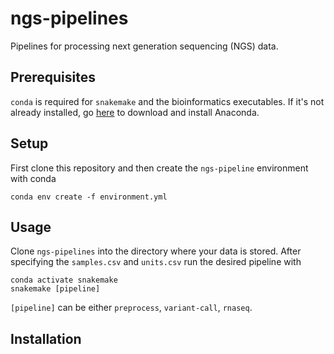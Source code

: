 # ngs-pipelines
Pipelines for processing next generation sequencing (NGS) data.

## Prerequisites
`conda` is required for `snakemake` and the bioinformatics executables.
If it's not already installed, go [here](https://www.anaconda.com/distribution/) 
to download and install Anaconda.

## Setup
First clone this repository and then create the `ngs-pipeline` 
environment with conda
```
conda env create -f environment.yml
```

## Usage
Clone `ngs-pipelines` into the directory where your data is stored. After
specifying the `samples.csv` and `units.csv` run the desired pipeline with
```
conda activate snakemake
snakemake [pipeline]
```
`[pipeline]` can be either `preprocess`, `variant-call`, `rnaseq`.

## Installation

